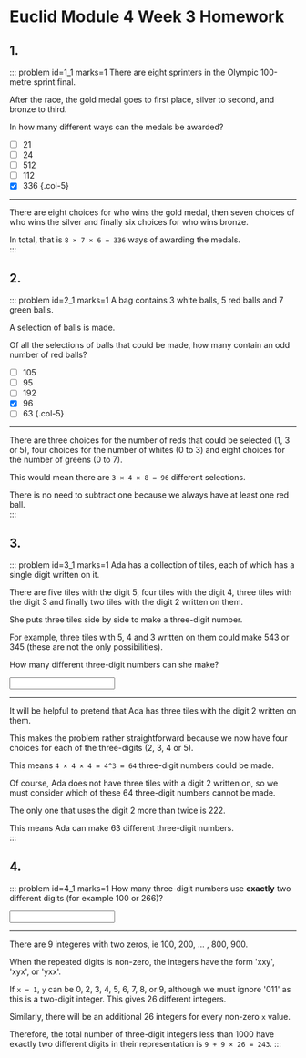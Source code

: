 # Euclid Module 4 Week 3 Homework


## 1.
::: problem id=1_1 marks=1
There are eight sprinters in the Olympic 100-metre sprint final.  

After the race, the gold medal goes to first place, silver to second, and bronze to third.  

In how many different ways can the medals be awarded?   

* [ ] 21
* [ ] 24
* [ ] 512
* [ ] 112
* [x] 336
{.col-5}

---
There are eight choices for who wins the gold medal, then seven choices of who wins the silver and finally six choices for who wins bronze.

In total, that is `8 × 7 × 6 = 336` ways of awarding the medals.  
:::


## 2.
::: problem id=2_1 marks=1 
A bag contains 3 white balls, 5 red balls and 7 green balls.  

A selection of balls is made.  

Of all the selections of balls that could be made, how many contain an odd number of red balls?   

* [ ] 105
* [ ] 95
* [ ] 192
* [x] 96
* [ ] 63
{.col-5}

---

There are three choices for the number of reds that could be selected (1, 3 or 5), four choices for the number of whites (0 to 3) and eight choices for the number of greens (0 to 7).  

This would mean there are `3 × 4 × 8 = 96` different selections.  

There is no need to subtract one because we always have at least one red ball.  
:::


## 3.
::: problem id=3_1 marks=1
Ada has a collection of tiles, each of which has a single digit written on it.  

There are five tiles with the digit 5, four tiles with the digit 4, three tiles with the digit 3 and finally two tiles with the digit 2 written on them.  

She puts three tiles side by side to make a three-digit number.  

For example, three tiles with 5, 4 and 3 written on them could make 543 or 345 (these are not the only possibilities).  

How many different three-digit numbers can she make?  

<input type="number" solution="63"/> 

---

It will be helpful to pretend that Ada has three tiles with the digit 2 written on them.  

This makes the problem rather straightforward because we now have four choices for each of the three-digits (2, 3, 4 or 5).  

This means `4 × 4 × 4 = 4^3 = 64` three-digit numbers could be made.  

Of course, Ada does not have three tiles with a digit 2 written on, so we must consider which of these 64 three-digit numbers cannot be made.  

The only one that uses the digit 2 more than twice is 222.  

This means Ada can make 63 different three-digit numbers.  
:::


## 4.
::: problem id=4_1 marks=1
How many three-digit numbers use __exactly__ two different digits (for example 100 or 266)?   
  
<input type="number" solution="243"/> 

---

There are 9 integeres with two zeros, ie 100, 200, ... , 800, 900.  

When the repeated digits is non-zero, the integers have the form 'xxy', 'xyx', or 'yxx'.  

If `x = 1`, `y` can be 0, 2, 3, 4, 5, 6, 7, 8, or 9, although we must ignore '011' as this is a two-digit integer. This gives 26 different integers.  

Similarly, there will be an additional 26 integers for every non-zero `x` value.  

Therefore, the total number of three-digit integers less than 1000 have exactly two different digits in their representation is `9 + 9 × 26 = 243`.
:::

